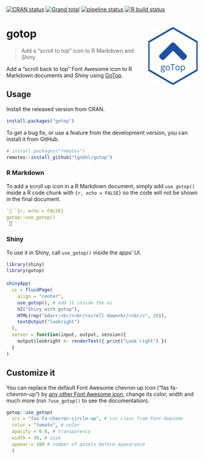 
<!-- README.md is generated from README.Rmd. Please edit that file -->

<!-- badges: start -->

[![CRAN
status](https://www.r-pkg.org/badges/version/gotop)](https://CRAN.R-project.org/package=gotop)
[![Grand
total](https://cranlogs.r-pkg.org/badges/grand-total/gotop)](https://cran.r-project.org/package=gotop)
[![pipeline
status](https://gitlab.com/lgnbhl/gotop/badges/master/pipeline.svg)](https://gitlab.com/lgnbhl/gotop/pipelines)
[![R build
status](https://github.com/lgnbhl/gotop/workflows/R-CMD-check/badge.svg)](https://github.com/lgnbhl/gotop/actions)
<!-- badges: end -->

# gotop <img src="man/figures/logo.png" align="right" />

> Add a “scroll to top” icon to R Markdown and Shiny

Add a “scroll back to top” Font Awesome icon to R Markdown documents and
Shiny using [GoTop](https://scottdorman.blog/jquery-gotop/).

## Usage

Install the released version from CRAN.

``` r
install.packages("gotop")
```

To get a bug fix, or use a feature from the development version, you can
install it from GitHub.

``` r
# install.packages("remotes")
remotes::install_github("lgnbhl/gotop")
```

### R Markdown

To add a scroll up icon in a R Markdown document, simply add
`use_gotop()` inside a R code chunk with `{r, echo = FALSE}` so the code
will not be shown in the final document.

``` r
```{r, echo = FALSE}
gotop::use_gotop()
```
```

### Shiny

To use it in Shiny, call `use_gotop()` inside the apps’ UI.

``` r
library(shiny)
library(gotop)

shinyApp(
  ui = fluidPage(
    align = "center",
    use_gotop(), # add it inside the ui
    h2("Shiny with gotop"), 
    HTML(rep("&darr;<br/><br/>scroll down<br/><br/>", 20)),
    textOutput("lookright")
  ),
  server = function(input, output, session){
    output$lookright <- renderText({ print("Look right") })
  }
)
```

## Customize it

You can replace the default Font Awesome chevron up icon (“fas
fa-chevron-up”) by [any other Font Awesome
icon](https://fontawesome.com/icons?d=gallery), change its color, width
and much more (run `?use_gotop()` to see the documentation).

``` r
gotop::use_gotop(
  src = "fas fa-chevron-circle-up", # css class from Font Awesome
  color = "tomato", # color
  opacity = 0.8, # transparency
  width = 30, # size
  appear = 100 # number of pixels before appearance
  )
```
